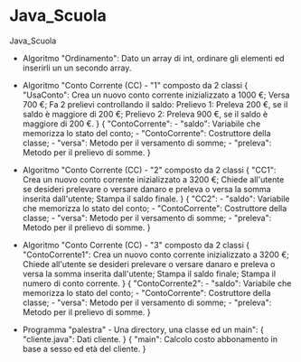 # Java_Scuola

Java_Scuola


- Algoritmo "Ordinamento": Dato un array di int, ordinare gli elementi ed inserirli un un secondo array.


- Algoritmo "Conto Corrente (CC) - "1" composto da 2 classi
	{
		"UsaConto": Crea un nuovo conto corrente inizializzato a 1000 €;
		Versa 700 €;
		Fa 2 prelievi controllando il saldo:
			Prelievo 1: Preleva 200 €, se il saldo è maggiore di 200 €;
			Prelievo 2: Preleva 900 €, se il saldo è maggiore di 200 €.
	}
	{
		"ContoCorrente":
			- "saldo": Variabile che memorizza lo stato del conto;
			- "ContoCorrente": Costruttore della classe;
			- "versa": Metodo per il versamento di somme;
			- "preleva": Metodo per il prelievo di somme.
	}


- Algoritmo "Conto Corrente (CC) - "2" composto da 2 classi
	{
		"CC1": Crea un nuovo conto corrente inizializzato a 3200 €;
		Chiede all'utente se desideri prelevare o versare danaro e preleva o versa la somma inserita dall'utente;
		Stampa il saldo finale.
	}
	{
		"CC2":
			- "saldo": Variabile che memorizza lo stato del conto;
			- "ContoCorrente": Costruttore della classe;
			- "versa": Metodo per il versamento di somme;
			- "preleva": Metodo per il prelievo di somme.
	}


- Algoritmo "Conto Corrente (CC) - "3" composto da 2 classi
	{
		"ContoCorrente1": Crea un nuovo conto corrente inizializzato a 3200 €;
		Chiede all'utente se desideri prelevare o versare danaro e preleva o versa la somma inserita dall'utente;
		Stampa il saldo finale;
		Stampa il numero di conto corrente.
	}
	{
		"ContoCorrente2":
			- "saldo": Variabile che memorizza lo stato del conto;
			- "ContoCorrente": Costruttore della classe;
			- "versa": Metodo per il versamento di somme;
			- "preleva": Metodo per il prelievo di somme.
	}

- Programma "palestra" - Una directory, una classe ed un main":
	{
		"cliente.java": Dati cliente.
	}
	{
		"main": Calcolo costo abbonamento in base a sesso ed età del cliente.
	}